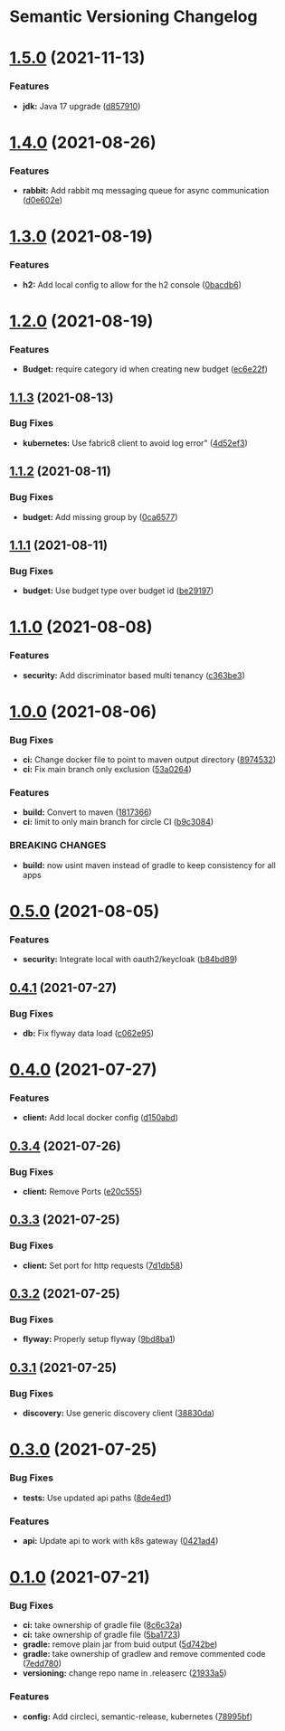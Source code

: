 # Semantic Versioning Changelog

# [1.5.0](https://github.com/JayDamon/rin-budget-service/compare/v1.4.0...v1.5.0) (2021-11-13)


### Features

* **jdk:** Java 17 upgrade ([d857910](https://github.com/JayDamon/rin-budget-service/commit/d857910bc48b4cfa64567061b11bf623ffff90be))

# [1.4.0](https://github.com/JayDamon/rin-budget-service/compare/v1.3.0...v1.4.0) (2021-08-26)


### Features

* **rabbit:** Add rabbit mq messaging queue for async communication ([d0e602e](https://github.com/JayDamon/rin-budget-service/commit/d0e602efa16bf828d58f4106823cfc5c7cb98698))

# [1.3.0](https://github.com/JayDamon/rin-budget-service/compare/v1.2.0...v1.3.0) (2021-08-19)


### Features

* **h2:** Add local config to allow for the h2 console ([0bacdb6](https://github.com/JayDamon/rin-budget-service/commit/0bacdb6b29d2dca59a9641036c0fe159781a8f9e))

# [1.2.0](https://github.com/JayDamon/rin-budget-service/compare/v1.1.3...v1.2.0) (2021-08-19)


### Features

* **Budget:** require category id when creating new budget ([ec6e22f](https://github.com/JayDamon/rin-budget-service/commit/ec6e22f73a2f0f06e5a1a35b386f6fef428f9459))

## [1.1.3](https://github.com/JayDamon/rin-budget-service/compare/v1.1.2...v1.1.3) (2021-08-13)


### Bug Fixes

* **kubernetes:** Use fabric8 client to avoid log error" ([4d52ef3](https://github.com/JayDamon/rin-budget-service/commit/4d52ef39118e24a8b8f5bdce8e5b1b95b5345f09))

## [1.1.2](https://github.com/JayDamon/rin-budget-service/compare/v1.1.1...v1.1.2) (2021-08-11)


### Bug Fixes

* **budget:** Add missing group by ([0ca6577](https://github.com/JayDamon/rin-budget-service/commit/0ca657730597a56826540e3ca7bda129e602084e))

## [1.1.1](https://github.com/JayDamon/rin-budget-service/compare/v1.1.0...v1.1.1) (2021-08-11)


### Bug Fixes

* **budget:** Use budget type over budget id ([be29197](https://github.com/JayDamon/rin-budget-service/commit/be29197ef44267e254c574b46d46e4b902cbd011))

# [1.1.0](https://github.com/JayDamon/rin-budget-service/compare/v1.0.0...v1.1.0) (2021-08-08)


### Features

* **security:** Add discriminator based multi tenancy ([c363be3](https://github.com/JayDamon/rin-budget-service/commit/c363be307c1fe1df65e55049a08fa1ecad2dabde))

# [1.0.0](https://github.com/JayDamon/rin-budget-service/compare/v0.5.0...v1.0.0) (2021-08-06)


### Bug Fixes

* **ci:** Change docker file to point to maven output directory ([8974532](https://github.com/JayDamon/rin-budget-service/commit/89745322cd4eb9a63380898e0f4e1ee39c6782ab))
* **ci:** Fix main branch only exclusion ([53a0264](https://github.com/JayDamon/rin-budget-service/commit/53a0264fc20124d183a424f9f575f73eca52ee3f))


### Features

* **build:** Convert to maven ([1817366](https://github.com/JayDamon/rin-budget-service/commit/18173661883de72bb986df5fc6c18996c947a11e))
* **ci:** limit to only main branch for circle CI ([b9c3084](https://github.com/JayDamon/rin-budget-service/commit/b9c3084f24f09566e82acd8e843ee45e488f999f))


### BREAKING CHANGES

* **build:** now usint maven instead of gradle to keep consistency for all apps

# [0.5.0](https://github.com/JayDamon/rin-budget-service/compare/v0.4.1...v0.5.0) (2021-08-05)


### Features

* **security:** Integrate local with oauth2/keycloak ([b84bd89](https://github.com/JayDamon/rin-budget-service/commit/b84bd898ba2d2b1de242c0f1346deb6bc55726a1))

## [0.4.1](https://github.com/JayDamon/rin-budget-service/compare/v0.4.0...v0.4.1) (2021-07-27)


### Bug Fixes

* **db:** Fix flyway data load ([c062e95](https://github.com/JayDamon/rin-budget-service/commit/c062e9507eb234eaa4de5a9ff633de66e93015db))

# [0.4.0](https://github.com/JayDamon/rin-budget-service/compare/v0.3.4...v0.4.0) (2021-07-27)


### Features

* **client:** Add local docker config ([d150abd](https://github.com/JayDamon/rin-budget-service/commit/d150abde80f73074d8a6452aec9c6d107e704018))

## [0.3.4](https://github.com/JayDamon/rin-budget-service/compare/v0.3.3...v0.3.4) (2021-07-26)


### Bug Fixes

* **client:** Remove Ports ([e20c555](https://github.com/JayDamon/rin-budget-service/commit/e20c5551badb72535cb58a29d45a45e4c2964f86))

## [0.3.3](https://github.com/JayDamon/rin-budget-service/compare/v0.3.2...v0.3.3) (2021-07-25)


### Bug Fixes

* **client:** Set port for http requests ([7d1db58](https://github.com/JayDamon/rin-budget-service/commit/7d1db58aa121051355968e86ee1b6d8f6a475779))

## [0.3.2](https://github.com/JayDamon/rin-budget-service/compare/v0.3.1...v0.3.2) (2021-07-25)


### Bug Fixes

* **flyway:** Properly setup flyway ([9bd8ba1](https://github.com/JayDamon/rin-budget-service/commit/9bd8ba1e2b9cda2fc14583d276ea0f7b7e659e4a))

## [0.3.1](https://github.com/JayDamon/rin-budget-service/compare/v0.3.0...v0.3.1) (2021-07-25)


### Bug Fixes

* **discovery:** Use generic discovery client ([38830da](https://github.com/JayDamon/rin-budget-service/commit/38830daa1584acb8192c3d2fd28c091a1b003c7d))

# [0.3.0](https://github.com/JayDamon/rin-budget-service/compare/v0.2.0...v0.3.0) (2021-07-25)


### Bug Fixes

* **tests:** Use updated api paths ([8de4ed1](https://github.com/JayDamon/rin-budget-service/commit/8de4ed1111490d12538d6ae8faeb16a14be6810b))


### Features

* **api:** Update api to work with k8s gateway ([0421ad4](https://github.com/JayDamon/rin-budget-service/commit/0421ad4b5112ec782b32885d516489ab3cce1eaa))

# [0.1.0](https://github.com/JayDamon/rin-budget-service/compare/v0.0.1...v0.1.0) (2021-07-21)


### Bug Fixes

* **ci:** take ownership of gradle file ([8c6c32a](https://github.com/JayDamon/rin-budget-service/commit/8c6c32aa2ad94a7b99463145a84ccd23f01cf0e2))
* **ci:** take ownership of gradle file ([5ba1723](https://github.com/JayDamon/rin-budget-service/commit/5ba1723e5f18f279f3dfda80cbcfb4319c5449ed))
* **gradle:** remove plain jar from buid output ([5d742be](https://github.com/JayDamon/rin-budget-service/commit/5d742be108e40f8522039d267acbaf879db61649))
* **gradle:** take ownership of gradlew and remove commented code ([7edd780](https://github.com/JayDamon/rin-budget-service/commit/7edd780b11cb3b4e29b5d1856e90792371c9ce6e))
* **versioning:** change repo name in .releaserc ([21933a5](https://github.com/JayDamon/rin-budget-service/commit/21933a56067aec9debcf76c713698b161f96e2c9))


### Features

* **config:** Add circleci, semantic-release, kubernetes ([78995bf](https://github.com/JayDamon/rin-budget-service/commit/78995bff70e20e4e4ea789eca3c2dec309a8d466))
